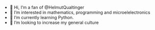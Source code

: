 - 👋 Hi, I’m a fan of @HelmutQualtinger
- 👀 I’m interested in mathematics, programming and microelelectronics
- 🌱 I’m currently learning Python.
- 💞️ I’m looking to increase my general culture


<!---
HelmutQualtinger/HelmutQualtinger is a ✨ special ✨ repository because its `README.md` (this file) appears on your GitHub profile.
You can click the Preview link to take a look at your changes.
--->
